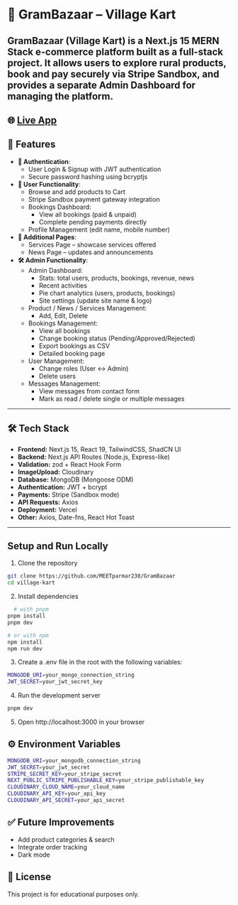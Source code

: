 # 🌾 GramBazaar – Village Kart

GramBazaar (Village Kart) is a Next.js 15 MERN Stack e-commerce platform built as a full-stack project.
It allows users to explore rural products, book and pay securely via Stripe Sandbox, and provides a separate Admin Dashboard for managing the platform.
---

## 🌐 [Live App](https://gram-bazaar.vercel.app/)



## 🚀 Features

- **👥 Authentication**: 
  - User Login & Signup with JWT authentication
  - Secure password hashing using bcryptjs
- **🛒 User Functionality**: 
  - Browse and add products to Cart
  - Stripe Sandbox payment gateway integration
  - Bookings Dashboard:
    - View all bookings (paid & unpaid)
    - Complete pending payments directly
  - Profile Management (edit name, mobile number)
- **📰 Additional Pages**: 
  - Services Page – showcase services offered
  - News Page – updates and announcements
- **🛠️ Admin Functionality**: 
  - Admin Dashboard:
    - Stats: total users, products, bookings, revenue, news
    - Recent activities
    - Pie chart analytics (users, products, bookings)
    - Site settings (update site name & logo)
  - Product / News / Services Management:
    - Add, Edit, Delete
  - Bookings Management:
    - View all bookings
    - Change booking status (Pending/Approved/Rejected)
    - Export bookings as CSV
    - Detailed booking page
  - User Management:
    - Change roles (User ↔ Admin)
    - Delete users
  - Messages Management:
    - View messages from contact form
    - Mark as read / delete single or multiple messages
---

## 🛠️ Tech Stack

- **Frontend:** Next.js 15, React 19, TailwindCSS, ShadCN UI
- **Backend:** Next.js API Routes (Node.js, Express-like)  
- **Validation:** zod + React Hook Form
- **ImageUpload:** Cloudinary
- **Database:** MongoDB (Mongoose ODM)  
- **Authentication:** JWT + bcrypt
- **Payments:** Stripe (Sandbox mode)
- **API Requests:** Axios  
- **Deployment:** Vercel
- **Other:** Axios, Date-fns, React Hot Toast

--- 


## Setup and Run Locally

1. Clone the repository  
```bash
git clone https://github.com/MEETparmar230/GramBazaar
cd village-kart
   ```

2. Install dependencies
```bash
  # with pnpm
pnpm install
pnpm dev

# or with npm
npm install
npm run dev

  ```

3. Create a .env file in the root with the following variables:
```bash
MONGODB_URI=your_mongo_connection_string
JWT_SECRET=your_jwt_secret_key
```

4. Run the development server
```bash
pnpm dev
```

5. Open http://localhost:3000 in your browser


## ⚙️ Environment Variables

```bash
MONGODB_URI=your_mongodb_connection_string
JWT_SECRET=your_jwt_secret
STRIPE_SECRET_KEY=your_stripe_secret
NEXT_PUBLIC_STRIPE_PUBLISHABLE_KEY=your_stripe_publishable_key
CLOUDINARY_CLOUD_NAME=your_cloud_name
CLOUDINARY_API_KEY=your_api_key
CLOUDINARY_API_SECRET=your_api_secret
```

## ✅ Future Improvements

- Add product categories & search
- Integrate order tracking
- Dark mode


## 📜 License

This project is for educational purposes only.